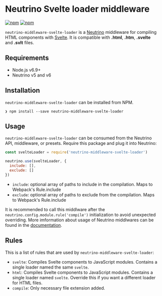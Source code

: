 # Neutrino Svelte loader middleware

[![npm](https://img.shields.io/npm/v/neutrino-middleware-svelte-loader.svg)](https://www.npmjs.com/package/neutrino-middleware-svelte-loader)
[![npm](https://img.shields.io/npm/dt/neutrino-middleware-svelte-loader.svg)](https://www.npmjs.com/package/neutrino-middleware-svelte-loader)

`neutrino-middleware-svelte-loader` is a [Neutrino](https://neutrino.js.org) middleware for compiling HTML components with [Svelte](https://svelte.technology). It is compatible with **.html**, **.htm**, **.svelte** and **.svlt** files.

## Requirements

* Node.js v6.9+
* Neutrino v5 and v6

## Installation

`neutrino-middleware-svelte-loader` can be installed from NPM.

```
❯ npm install --save neutrino-middleware-svelte-loader
```

## Usage

`neutrino-middleware-svelte-loader` can be consumed from the Neutrino API, middleware, or presets. Require this package and plug it into Neutrino:

```js
const svelteLoader = require('neutrino-middleware-svelte-loader')

neutrino.use(svelteLoader, {
  include: [],
  exclude: []
})
```

* `include`: optional array of paths to include in the compilation. Maps to Webpack's Rule.include
* `exclude`: optional array of paths to exclude from the compilation. Maps to Webpack's Rule.include

It is recommended to call this middlware after the `neutrino.config.module.rule('compile')` initialization to avoid unexpected overriding. More imformation about usage of Neutrino middlwares can be found in the [documentation](https://neutrino.js.org/middleware).

## Rules

This is a list of rules that are used by `neutrino-middleware-svelte-loader`:

* `svelte`: Compiles Svelte components to JavaScript modules. Contains a single loader named the same `svelte`.
* `html`: Compiles Svelte components to JavaScript modules. Contains a single loader named `svelte`. Override this if you want a different loader for HTML files.
* `compile`: Only necessary file extension added.


